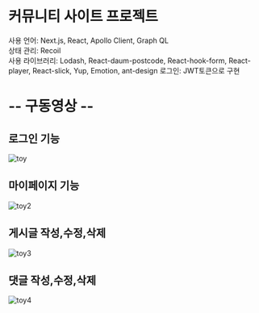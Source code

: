 # 커뮤니티 사이트 프로젝트    
사용 언어: Next.js, React, Apollo Client, Graph QL  
상태 관리: Recoil  
사용 라이브러리: Lodash, React-daum-postcode, React-hook-form, React-player, React-slick, Yup, Emotion, ant-design
로그인: JWT토큰으로 구현

# -- 구동영상 --  

## 로그인 기능  
![toy](https://github.com/HyeonsangKim/UsedMarket-ToyProject/assets/62788445/5b932eca-c6f4-4677-a223-cdfdd9266004)    
        
        
## 마이페이지 기능
![toy2](https://github.com/HyeonsangKim/UsedMarket-ToyProject/assets/62788445/630d043d-c5a7-4f9a-b394-20b3e8a2e1a5)    


## 게시글 작성,수정,삭제  
![toy3](https://github.com/HyeonsangKim/UsedMarket-ToyProject/assets/62788445/500ccbce-c43e-44ea-af2a-fed873657249)  


## 댓글 작성,수정,삭제  
![toy4](https://github.com/HyeonsangKim/UsedMarket-ToyProject/assets/62788445/112d96bf-a684-40b9-9b41-2bfb93190ebb)  
